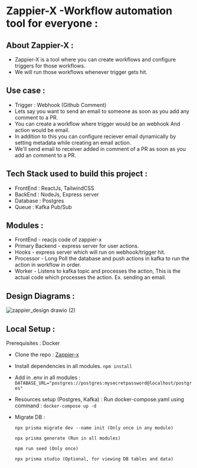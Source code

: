 
# Zappier-X -Workflow automation tool for everyone :

## About Zappier-X :

- Zappier-X is a tool where you can create workflows and configure triggers for those workflows.
- We will run those workflows whenever trigger gets hit.


## Use case :

- Trigger : Webhook (Github Comment)
- Lets say you want to send an email to someone as soon as you add any comment to a PR.
- You can create a workflow where trigger would be an webhook And action would be email.
- In addition to this you can configure reciever email dynamically by setting metadata while creating an email action.
- We'll send email to receiver added in comment of a PR as soon as you add an comment to a PR.

## Tech Stack used to build this project :

- FrontEnd : ReactJs, TailwindCSS
- BackEnd : NodeJs, Express server
- Database : Postgres
- Queue : Kafka Pub/Sub

## Modules :

- FrontEnd - reacjs code of zappier-x
- Primary Backend - express server for user actions.
- Hooks - express server which will run on webhook/trigger hit.
- Processor - Long Poll the database and push actions in kafka to run the action in workflow in order.
- Worker - Listens to kafka topic and processes the action, This is the actual code which processes the action. Ex. sending an email.

## Design Diagrams :
![zappier_design drawio (2)](https://github.com/user-attachments/assets/0c0ca2ae-13e8-489b-8473-928dcb0d5bd4)

## Local Setup :

Prerequisites : Docker

- Clone the repo : [Zappier-x](https://github.com/Abhijeet1710/Zappier-Clone/tree/main)
- Install dependencies in all modules. ``` npm install ```
- Add in .env in all modules : ```DATABASE_URL="postgres://postgres:mysecretpassword@localhost/postgres"```
- Resources setup (Postgres, Kafka) : 
    Run docker-compose.yaml using command : ```docker-compose up -d```
- Migrate DB :
  
    ```
    npx prisma migrate dev --name init (Only once in any module)

    npx prisma generate (Run in all modules)
    
    npm run seed (Only once) 
    
    npx prisma studio (Optional, for viewing DB tables and data)
    ```
    
